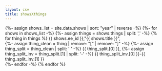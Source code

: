 ```yaml
---
layout: csv
title: showsXthings
---
```

{%- assign shows_list = site.data.shows | sort: "year" | reverse -%}
	{%- for shows in shows_list -%}
	{%- assign things = shows.things | split: ',' -%}
	{% for thing in things %}
	{{ shows.ee_id }},"{{ shows.title }}",  
	{%- assign thing_clean = thing | remove: "[" | remove: "]" -%}
	{%- assign thing_split = thing_clean | split: ' ' -%}
	{{ thing_split.[0] }},
	{%- assign thing_split_inv = thing_split.[1] | split: '-' -%}
	{{ thing_split_inv.[0] }}-{{ thing_split_inv.[1] }}   
	{%- endfor -%}
{% endfor %}
